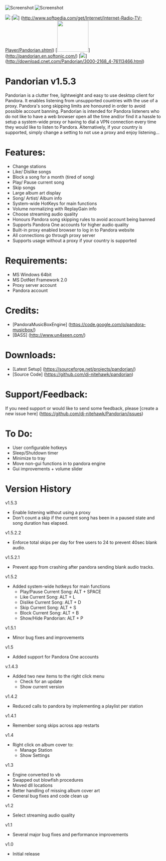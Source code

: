 ![Screenshot](https://raw.githubusercontent.com/dj-nitehawk/Pandorian/master/main.png) ![Screenshot](https://raw.githubusercontent.com/dj-nitehawk/Pandorian/master/settings.png)

[<img src="http://i.imgur.com/eUMjRwZ.png"/>](https://sourceforge.net/projects/pandorian/) [<img src="http://i.imgur.com/OvUC7uO.png"/>] (http://www.softpedia.com/get/Internet/Internet-Radio-TV-Player/Pandorian.shtml) [<img src="http://i.imgur.com/xzS45do.jpgo" height="100"/>] (http://pandorian.en.softonic.com/) [<img src="http://i.i.cbsi.com/cnwk.1d/i/dl/button/anim_button.gif"/>] (http://download.cnet.com/Pandorian/3000-2168_4-76113466.html)

Pandorian v1.5.3
================

Pandorian is a clutter free, lightweight and easy to use desktop client for Pandora. It enables listening from unsupported countries with the use of a proxy. Pandora's song skipping limits are honoured in order to avoid possible account banning. Pandorian is intended for Pandora listeners who do not like to have a web browser open all the time and/or find it a hassle to setup a system-wide proxy or having to dial a VPN connection every time they would like to listen to Pandora. Alternatively, if your country is supported, simply change a setting to not use a proxy and enjoy listening...

Features:
===========
- Change stations
- Like/ Dislike songs
- Block a song for a month (tired of song)
- Play/ Pause current song
- Skip songs
- Large album art display
- Song/ Artist/ Album info
- System-wide HotKeys for main functions
- Volume normalizing with ReplayGain info
- Choose streaming audio quality
- Honours Pandora song skipping rules to avoid account being banned
- Supports Pandora One accounts for higher audio quality
- Built-in proxy enabled browser to log in to Pandora website
- All connections go through proxy server
- Supports usage without a proxy if your country is supported

Requirements:
===============
- MS Windows 64bit
- MS DotNet Framework 2.0
- Proxy server account
- Pandora account

Credits:
==========
- [PandoraMusicBoxEngine] (https://code.google.com/p/pandora-musicbox/) 
- [BASS] (http://www.un4seen.com/)

Downloads:
============
- [Latest Setup] (https://sourceforge.net/projects/pandorian/) 
- [Source Code] (https://github.com/dj-nitehawk/pandorian)

Support/Feedback:
=================
If you need support or would like to send some feedback, please [create a new issue here] (https://github.com/dj-nitehawk/Pandorian/issues)

To Do:
======
- User configurable hotkeys
- Sleep/Shutdown timer
- Minimize to tray
- Move non-gui functions in to pandora engine
- Gui improvements + volume slider

Version History
===============
v1.5.3
- Enable listening without using a proxy
- Don't count a skip if the current song has been in a paused state and song duration has elapsed.

v1.5.2.2
- Enforce total skips per day for free users to 24 to prevent 40sec blank audio.

v1.5.2.1
- Prevent app from crashing after pandora sending blank audio tracks.

v1.5.2
- Added system-wide hotkeys for main functions
  - Play/Pause Current Song: ALT + SPACE
  - Like Current Song: ALT + L
  - Dislike Current Song: ALT + D
  - Skip Current Song: ALT + S
  - Block Current Song: ALT + B
  - Show/Hide Pandorian: ALT + P

v1.5.1
- Minor bug fixes and improvements

v1.5
- Added support for Pandora One accounts

v.1.4.3
- Added two new items to the right click menu
  - Check for an update
  - Show current version

v1.4.2
- Reduced calls to pandora by implementing a playlist per station

v1.4.1 
- Remember song skips across app restarts

v1.4
- Right click on album cover to:
  - Manage Station
  - Show Settings

v1.3 
- Engine converted to vb
- Swapped out blowfish procedures
- Moved dll locations
- Better handling of missing album cover art
- General bug fixes and code clean up

v1.2 
- Select streaming audio quality

v1.1 
- Several major bug fixes and performance improvements

v1.0 
- Initial release
